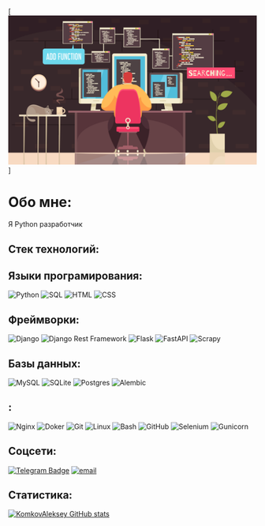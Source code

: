 [![Header](https://github.com/KomkovAleksey/KomkovAleksey/blob/main/assets/header.jpg)]

# Обо мне:

Я Python разработчик

## Стек технологий:

## Языки програмирования:

![Python](https://img.shields.io/badge/python-3670A0?style=for-the-badge&logo=python&logoColor=ffdd54)
![SQL](https://img.shields.io/badge/SQL-3670A0?style=for-the-badge&logo=SQL&logoColor=ffdd54)
![HTML](https://img.shields.io/badge/HTML-%230db7ed.svg?style=for-the-badge&logo=HTML&logoColor=white)
![CSS](https://img.shields.io/badge/CSS-%230db7ed.svg?style=for-the-badge&logo=CSS&logoColor=white) 

## Фреймворки:

![Django](https://img.shields.io/badge/django-%23092E20.svg?style=for-the-badge&logo=django&logoColor=white) 
![Django Rest Framework](https://img.shields.io/badge/DJANGO-REST-ff1709?style=for-the-badge&logo=django&logoColor=white&color=ff1709&labelColor=gray) 
![Flask](https://img.shields.io/badge/flask-%230db7ed.svg?style=for-the-badge&logo=flask&logoColor=white) 
![FastAPI](https://img.shields.io/badge/FastAPI-63a359.svg?style=for-the-badge&logo=FastAPI&logoColor=white) 
![Scrapy](https://img.shields.io/badge/Scrapy-63a359.svg?style=for-the-badge&logo=Scrapy&logoColor=white)

## Базы данных:

![MySQL](https://img.shields.io/badge/mysql-%2300f.svg?style=for-the-badge&logo=mysql&logoColor=white) 
![SQLite](https://img.shields.io/badge/sqlite-%2307405e.svg?style=for-the-badge&logo=sqlite&logoColor=white) 
![Postgres](https://img.shields.io/badge/postgres-%23316192.svg?style=for-the-badge&logo=postgresql&logoColor=white)
![Аlembic](https://img.shields.io/badge/Аlembic-%230db7ed.svg?style=for-the-badge&logo=Аlembic&logoColor=white)


## :

![Nginx](https://img.shields.io/badge/nginx-%23009639.svg?style=for-the-badge&logo=nginx&logoColor=white) 
![Doker](https://img.shields.io/badge/docker-%230db7ed.svg?style=for-the-badge&logo=docker&logoColor=white) 
![Git](https://img.shields.io/badge/Git-%230db7ed.svg?style=for-the-badge&logo=Git&logoColor=white) 
![Linux](https://img.shields.io/badge/Linux-%230db7ed.svg?style=for-the-badge&logo=Linux&logoColor=white) 
![Bash](https://img.shields.io/badge/Bash-%230db7ed.svg?style=for-the-badge&logo=Bash&logoColor=white) 
![GitHub](https://img.shields.io/badge/GitHub-%230db7ed.svg?style=for-the-badge&logo=GitHub&logoColor=white) 
![Selenium](https://img.shields.io/badge/Selenium-%230db7ed.svg?style=for-the-badge&logo=Selenium&logoColor=white) 
![Gunicorn](https://img.shields.io/badge/Gunicorn-%230db7ed.svg?style=for-the-badge&logo=Gunicorn&logoColor=white) 

## Соцсети:
[![Telegram Badge](https://img.shields.io/badge/-Telegram-blue?style=for-the-badge&logo=Telegram&logoColor=white)](https://t.me/AleksKomkov)
[![email](https://img.shields.io/static/v1?style=for-the-badge&message=email&color=red&logo=maildotru&logoColor=FFFFFF&label=)](mailto:ale45883412@yandex.ru)

## Статистика:
[![KomkovAleksey GitHub stats](https://github-readme-stats.vercel.app/api?username=KomkovAleksey&show_icons=true&theme=synthwave)](https://github.com/anuraghazra/github-readme-stats)
